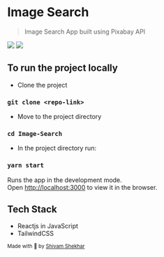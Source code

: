 # Image Search

> Image Search App built using Pixabay API

<img src="https://raw.githubusercontent.com/shvam0000/Image-Search/main/Documentation%20Files/1.png?token=AONPFENWGCXSLRUBLMDKV33BAL22C">

<img src="https://raw.githubusercontent.com/shvam0000/Image-Search/main/Documentation%20Files/2.png?token=AONPFEIXLNAPY4CIRTCACQDBAL23E">

## To run the project locally

- Clone the project

### `git clone <repo-link>`

- Move to the project directory

### `cd Image-Search`

- In the project directory run:

### `yarn start`

Runs the app in the development mode.\
Open [http://localhost:3000](http://localhost:3000) to view it in the browser.

## Tech Stack

- Reactjs in JavaScript
- TailwindCSS

<small>Made with 💙 by <a href="https://github.com/shvam0000">Shivam Shekhar</a></small>
